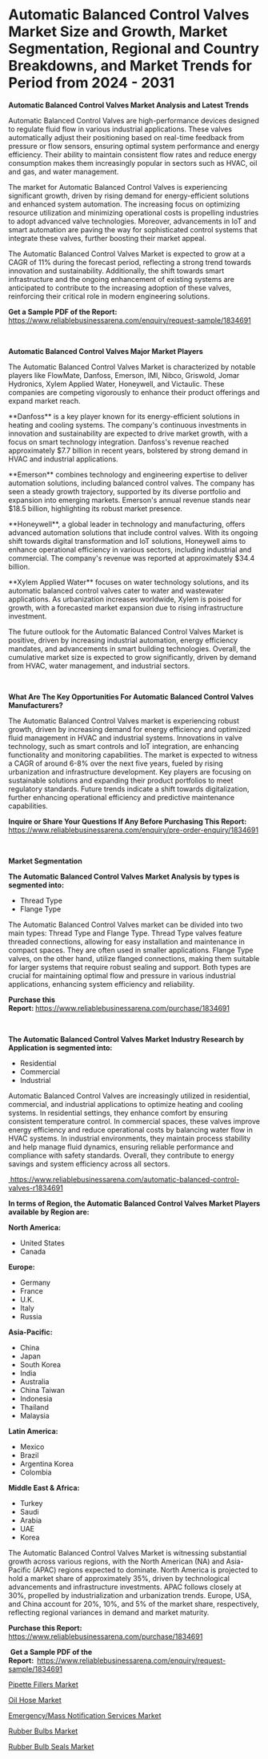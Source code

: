 <p><h1>Automatic Balanced Control Valves Market Size and Growth, Market Segmentation, Regional and Country Breakdowns, and Market Trends for Period from 2024 -  2031</h1></p><p><strong>Automatic Balanced Control Valves Market Analysis and Latest Trends</strong></p>
<p><p>Automatic Balanced Control Valves are high-performance devices designed to regulate fluid flow in various industrial applications. These valves automatically adjust their positioning based on real-time feedback from pressure or flow sensors, ensuring optimal system performance and energy efficiency. Their ability to maintain consistent flow rates and reduce energy consumption makes them increasingly popular in sectors such as HVAC, oil and gas, and water management.</p><p>The market for Automatic Balanced Control Valves is experiencing significant growth, driven by rising demand for energy-efficient solutions and enhanced system automation. The increasing focus on optimizing resource utilization and minimizing operational costs is propelling industries to adopt advanced valve technologies. Moreover, advancements in IoT and smart automation are paving the way for sophisticated control systems that integrate these valves, further boosting their market appeal.</p><p>The Automatic Balanced Control Valves Market is expected to grow at a CAGR of 11% during the forecast period, reflecting a strong trend towards innovation and sustainability. Additionally, the shift towards smart infrastructure and the ongoing enhancement of existing systems are anticipated to contribute to the increasing adoption of these valves, reinforcing their critical role in modern engineering solutions.</p></p>
<p><strong>Get a Sample PDF of the Report:&nbsp;</strong> <a href="https://www.reliablebusinessarena.com/enquiry/request-sample/1834691?utm_campaign=1480&utm_medium=2&utm_source=Github&utm_content=ia&utm_term=16102024&utm_id=automatic-balanced-control-valves">https://www.reliablebusinessarena.com/enquiry/request-sample/1834691</a></p>
<p>&nbsp;</p>
<p><strong>Automatic Balanced Control Valves Major Market Players</strong></p>
<p><p>The Automatic Balanced Control Valves Market is characterized by notable players like FlowMate, Danfoss, Emerson, IMI, Nibco, Griswold, Jomar Hydronics, Xylem Applied Water, Honeywell, and Victaulic. These companies are competing vigorously to enhance their product offerings and expand market reach.</p><p>**Danfoss** is a key player known for its energy-efficient solutions in heating and cooling systems. The company's continuous investments in innovation and sustainability are expected to drive market growth, with a focus on smart technology integration. Danfoss's revenue reached approximately $7.7 billion in recent years, bolstered by strong demand in HVAC and industrial applications.</p><p>**Emerson** combines technology and engineering expertise to deliver automation solutions, including balanced control valves. The company has seen a steady growth trajectory, supported by its diverse portfolio and expansion into emerging markets. Emerson's annual revenue stands near $18.5 billion, highlighting its robust market presence.</p><p>**Honeywell**, a global leader in technology and manufacturing, offers advanced automation solutions that include control valves. With its ongoing shift towards digital transformation and IoT solutions, Honeywell aims to enhance operational efficiency in various sectors, including industrial and commercial. The company's revenue was reported at approximately $34.4 billion.</p><p>**Xylem Applied Water** focuses on water technology solutions, and its automatic balanced control valves cater to water and wastewater applications. As urbanization increases worldwide, Xylem is poised for growth, with a forecasted market expansion due to rising infrastructure investment.</p><p>The future outlook for the Automatic Balanced Control Valves Market is positive, driven by increasing industrial automation, energy efficiency mandates, and advancements in smart building technologies. Overall, the cumulative market size is expected to grow significantly, driven by demand from HVAC, water management, and industrial sectors.</p></p>
<p>&nbsp;</p>
<p><strong>What Are The Key Opportunities For Automatic Balanced Control Valves Manufacturers?</strong></p>
<p><p>The Automatic Balanced Control Valves market is experiencing robust growth, driven by increasing demand for energy efficiency and optimized fluid management in HVAC and industrial systems. Innovations in valve technology, such as smart controls and IoT integration, are enhancing functionality and monitoring capabilities. The market is expected to witness a CAGR of around 6-8% over the next five years, fueled by rising urbanization and infrastructure development. Key players are focusing on sustainable solutions and expanding their product portfolios to meet regulatory standards. Future trends indicate a shift towards digitalization, further enhancing operational efficiency and predictive maintenance capabilities.</p></p>
<p><strong>Inquire or Share Your Questions If Any Before Purchasing This Report:</strong> <a href="https://www.reliablebusinessarena.com/enquiry/pre-order-enquiry/1834691?utm_campaign=1480&utm_medium=2&utm_source=Github&utm_content=ia&utm_term=16102024&utm_id=automatic-balanced-control-valves">https://www.reliablebusinessarena.com/enquiry/pre-order-enquiry/1834691</a></p>
<p>&nbsp;</p>
<p><strong>Market Segmentation</strong></p>
<p><strong>The Automatic Balanced Control Valves Market Analysis by types is segmented into:</strong></p>
<p><ul><li>Thread Type</li><li>Flange Type</li></ul></p>
<p><p>The Automatic Balanced Control Valves market can be divided into two main types: Thread Type and Flange Type. Thread Type valves feature threaded connections, allowing for easy installation and maintenance in compact spaces. They are often used in smaller applications. Flange Type valves, on the other hand, utilize flanged connections, making them suitable for larger systems that require robust sealing and support. Both types are crucial for maintaining optimal flow and pressure in various industrial applications, enhancing system efficiency and reliability.</p></p>
<p><strong>Purchase this Report:&nbsp;</strong><a href="https://www.reliablebusinessarena.com/purchase/1834691?utm_campaign=1480&utm_medium=2&utm_source=Github&utm_content=ia&utm_term=16102024&utm_id=automatic-balanced-control-valves">https://www.reliablebusinessarena.com/purchase/1834691</a></p>
<p>&nbsp;</p>
<p><strong>The Automatic Balanced Control Valves Market Industry Research by Application is segmented into:</strong></p>
<p><ul><li>Residential</li><li>Commercial</li><li>Industrial</li></ul></p>
<p><p>Automatic Balanced Control Valves are increasingly utilized in residential, commercial, and industrial applications to optimize heating and cooling systems. In residential settings, they enhance comfort by ensuring consistent temperature control. In commercial spaces, these valves improve energy efficiency and reduce operational costs by balancing water flow in HVAC systems. In industrial environments, they maintain process stability and help manage fluid dynamics, ensuring reliable performance and compliance with safety standards. Overall, they contribute to energy savings and system efficiency across all sectors.</p></p>
<p><a href="https://www.reliablebusinessarena.com/automatic-balanced-control-valves-r1834691?utm_campaign=1480&utm_medium=2&utm_source=Github&utm_content=ia&utm_term=16102024&utm_id=automatic-balanced-control-valves">&nbsp;https://www.reliablebusinessarena.com/automatic-balanced-control-valves-r1834691</a></p>
<p><strong>In terms of Region, the Automatic Balanced Control Valves Market Players available by Region are:</strong></p>
<p>
    <p> <strong> North America: </strong>
        <ul>
            <li>United States</li>
            <li>Canada</li>
        </ul>
        </p> 
    <p> <strong> Europe: </strong>
        <ul>
            <li>Germany</li>
            <li>France</li>
            <li>U.K.</li>
            <li>Italy</li>
            <li>Russia</li>
        </ul>
        </p> 
    <p> <strong> Asia-Pacific: </strong>
        <ul>
            <li>China</li>
            <li>Japan</li>
            <li>South Korea</li>
            <li>India</li>
            <li>Australia</li>
            <li>China Taiwan</li>
            <li>Indonesia</li>
            <li>Thailand</li>
            <li>Malaysia</li>
        </ul>
        </p> 
    <p> <strong> Latin America: </strong>
        <ul>
            <li>Mexico</li>
            <li>Brazil</li>
            <li>Argentina Korea</li>
            <li>Colombia</li>
        </ul>
        </p> 
    <p> <strong> Middle East & Africa: </strong>
        <ul>
            <li>Turkey</li>
            <li>Saudi</li>
            <li>Arabia</li>
            <li>UAE</li>
            <li>Korea</li>
        </ul>
    </p>
    </p>
<p><p>The Automatic Balanced Control Valves Market is witnessing substantial growth across various regions, with the North American (NA) and Asia-Pacific (APAC) regions expected to dominate. North America is projected to hold a market share of approximately 35%, driven by technological advancements and infrastructure investments. APAC follows closely at 30%, propelled by industrialization and urbanization trends. Europe, USA, and China account for 20%, 10%, and 5% of the market share, respectively, reflecting regional variances in demand and market maturity.</p></p>
<p><strong>Purchase this Report: </strong><a href="https://www.reliablebusinessarena.com/purchase/1834691?utm_campaign=1480&utm_medium=2&utm_source=Github&utm_content=ia&utm_term=16102024&utm_id=automatic-balanced-control-valves">https://www.reliablebusinessarena.com/purchase/1834691</a></p>
<p>&nbsp;<strong>Get a Sample PDF of the Report:&nbsp;&nbsp;</strong><a href="https://www.reliablebusinessarena.com/enquiry/request-sample/1834691?utm_campaign=1480&utm_medium=2&utm_source=Github&utm_content=ia&utm_term=16102024&utm_id=automatic-balanced-control-valves">https://www.reliablebusinessarena.com/enquiry/request-sample/1834691</a></p>
<p><strong></strong></p>
<p><p><a href="https://www.linkedin.com/pulse/pipette-fillers-mosaic-piecing-together-global-market-dynamics-3wtje?trk=public_post_embed_feed-article-content&utm_campaign=1480&utm_medium=2&utm_source=Github&utm_content=ia&utm_term=16102024&utm_id=automatic-balanced-control-valves">Pipette Fillers Market</a></p><p><a href="https://www.linkedin.com/pulse/oil-hose-market-overview-regional-outlook-competitive-strategies-4pfle?trk=public_post_embed_feed-article-content&utm_campaign=1480&utm_medium=2&utm_source=Github&utm_content=ia&utm_term=16102024&utm_id=automatic-balanced-control-valves">Oil Hose Market</a></p><p><a href="https://github.com/BryceTownsendr/Market-Research-Report-List-6/blob/main/emergencymass-notification-services-market.md?utm_campaign=1480&utm_medium=2&utm_source=Github&utm_content=ia&utm_term=16102024&utm_id=automatic-balanced-control-valves">Emergency/Mass Notification Services Market</a></p><p><a href="https://www.linkedin.com/pulse/rubber-bulbs-sector-surge-45-growth-roadmap-2031-follow-research-rtije?trk=public_post_embed_feed-article-content&utm_campaign=1480&utm_medium=2&utm_source=Github&utm_content=ia&utm_term=16102024&utm_id=automatic-balanced-control-valves">Rubber Bulbs Market</a></p><p><a href="https://www.linkedin.com/pulse/rubber-bulb-seals-industry-forecast-market-shifts-strategic-ptcac?utm_campaign=1480&utm_medium=2&utm_source=Github&utm_content=ia&utm_term=16102024&utm_id=automatic-balanced-control-valves">Rubber Bulb Seals Market</a></p></p>